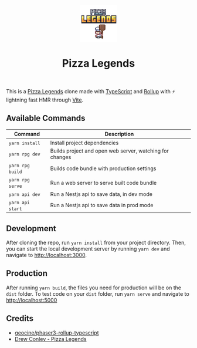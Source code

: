 <div align="center">
  <br/>
  <br/>
  <img src="./frontend/rpg/public/images/logo.png" alt="header" width="100" />

  <h1>Pizza Legends</h1>
  <br/>
</div>

This is a [Pizza Legends](https://www.youtube.com/watch?v=fyi4vfbKEeo) clone made with [TypeScript](https://www.typescriptlang.org/) and [Rollup](https://rollupjs.org) with ⚡️ lightning fast HMR through [Vite](https://vitejs.dev/).

## Available Commands

| Command          | Description                                              |
| ---------------- | -------------------------------------------------------- |
| `yarn install`   | Install project dependencies                             |
| `yarn rpg dev`   | Builds project and open web server, watching for changes |
| `yarn rpg build` | Builds code bundle with production settings              |
| `yarn rpg serve` | Run a web server to serve built code bundle              |
| `yarn api dev`   | Run a Nestjs api to save data, in dev mode               |
| `yarn api start` | Run a Nestjs api to save data in prod mode               |


## Development

After cloning the repo, run `yarn install` from your project directory. Then, you can start the local development
server by running `yarn dev` and navigate to <http://localhost:3000>.

## Production

After running `yarn build`, the files you need for production will be on the `dist` folder. To test code on your `dist` folder, run `yarn serve` and navigate to <http://localhost:5000>

## Credits

- [geocine/phaser3-rollup-typescript](https://github.com/geocine/phaser3-rollup-typescript)
- [Drew Conley - Pizza Legends](https://www.youtube.com/watch?v=fyi4vfbKEeo&list=PLcjhmZ8oLT0r9dSiIK6RB_PuBWlG1KSq_)